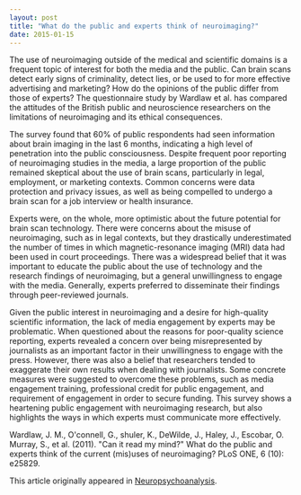 ```yaml
---
layout: post
title: "What do the public and experts think of neuroimaging?"
date: 2015-01-15
---
```

The use of neuroimaging outside of the medical and scientific domains is a frequent topic of interest for both the media and the public. Can brain scans detect early signs of criminality, detect lies, or be used to for more effective advertising and marketing? How do the opinions of the public differ from those of experts? The questionnaire study by Wardlaw et al. has compared the attitudes of the British public and neuroscience researchers on the limitations of neuroimaging and its ethical consequences.

The survey found that 60% of public respondents had seen information about brain imaging in the last 6 months, 
indicating a high level of penetration into the public consciousness. Despite frequent poor reporting of neuroimaging studies in the media, a large proportion of the public remained skeptical about the use of brain scans, particularly in legal, employment, or marketing contexts. Common concerns were data protection and privacy issues, as well as being compelled to undergo a brain scan for a job interview or health insurance.

Experts were, on the whole, more optimistic about the future potential for brain scan technology. There were concerns about the misuse of neuroimaging, such as in legal contexts, but they drastically underestimated the number of times in which magnetic-resonance imaging (MRI) data had been used in court proceedings. There was a widespread belief that it was important to educate the public about the use of technology and the research findings of neuroimaging, but a general unwillingness to engage with the media. Generally, experts preferred to disseminate their findings through peer-reviewed journals.

Given the public interest in neuroimaging and a desire for high-quality scientific information, the lack of media engagement by experts may be problematic. When questioned about the reasons for poor-quality science reporting, experts revealed a concern over being misrepresented by journalists as an important factor in their unwillingness to engage with the press. However, there was also a belief that researchers tended to exaggerate their own results when dealing with journalists. Some concrete measures were suggested to overcome these problems, such as media engagement training, professional credit for public engagement, and requirement of engagement in order to secure funding. This survey shows a heartening public engagement with neuroimaging research, but also highlights the ways in which experts must communicate more effectively.


Wardlaw, J. M., O'connell, G., shuler, K., DeWilde, J., Haley, J., Escobar, O. Murray, S., et al. (2011).  "Can it read my mind?" What do the public and experts think of the current (mis)uses of neuroimaging? PLoS ONE, 6 (10): e25829.


This article originally appeared in [Neuropsychoanalysis](http://www.tandfonline.com/loi/rnpa20#.VL0VXCvF98F).